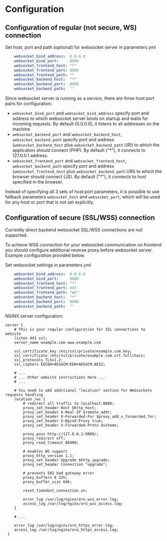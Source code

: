 # Configuration

## Configuration of regular (not secure, WS) connection ##

Set host, port and path (optional) for websocket server in parameters.yml
``` yaml
    websocket_bind_address:  0.0.0.0
    websocket_bind_port:     8080
    websocket_frontend_host: "*"
    websocket_frontend_port: 8080
    websocket_frontend_path: ""
    websocket_backend_host:  "*"
    websocket_backend_port:  8080
    websocket_backend_path:  ""
```

Since websocket server is running as a service, there are three host:port pairs for configuration:
- `websocket_bind_port` and `websocket_bind_address` specify port and address to which websocket server binds on startup and waits for incoming requests. By default (0.0.0.0), it listens to all addresses on the machine
- `websocket_backend_port` and `websocket_backend_host`, `websocket_backend_path` specify port and address (`websocket_backend_host` plus `websocket_backend_path` URI) to which the application should connect (PHP). By default ("*"), it connects to 127.0.0.1 address.
- `websocket_frontend_port` and `websocket_frontend_host`, `websocket_backend_path` specify port and address (`websocket_frontend_host` plus `websocket_backend_path` URI) to which the browser should connect (JS). By default ("*"), it connects to host specified in the browser.

Instead of specifying all 3 sets of host:port parameters, it is possible to use fallback parameters `websocket_host` and `websocket_port`, which will be used for any host or port that is not set explicitly.

## Configuration of secure (SSL/WSS) connection ##

Currently direct backend websocket SSL/WSS connections are not supported.

To achieve WSS connection for your websocket communication on frontend you should configure additional reverse proxy before websocket server.
Example configuration provided below.

Set websocket settings in parameters.yml
``` yaml
    websocket_bind_address:  0.0.0.0
    websocket_bind_port:     8080
    websocket_frontend_host: "*"
    websocket_frontend_port: 443
    websocket_frontend_path: "ws"
    websocket_backend_host:  "*"
    websocket_backend_port:  8080
    websocket_backend_path:  ""
```

NGINX server configuration:
```
server {
    # This is your reqular configuration for SSL connections to website
    listen 443 ssl;
    server_name example.com www.example.com

    ssl_certificate_key /etc/ssl/private/example.com.key;
    ssl_certificate /etc/ssl/private/example.com.crt.fullchain;
    ssl_protocols TLSv1.2;
    ssl_ciphers EECDH+AESGCM:EDH+AESGCM:AES2;

    # ...
    # ... Other website instructions here ...
    # ...

    # You need to add additional "location" section for Websockets requests handling
    location /ws {
        # redirect all traffic to localhost:8080;
        proxy_set_header Host $http_host;
        proxy_set_header X-Real-IP $remote_addr;
        proxy_set_header X-Forwarded-For $proxy_add_x_forwarded_for;
        proxy_set_header X-NginX-Proxy true;
        proxy_set_header X-Forwarded-Proto $scheme;

        proxy_pass http://127.0.0.1:8080/;
        proxy_redirect off;
        proxy_read_timeout 86400;

        # enables WS support
        proxy_http_version 1.1;
        proxy_set_header Upgrade $http_upgrade;
        proxy_set_header Connection "upgrade";

        # prevents 502 bad gateway error
        proxy_buffers 8 32k;
        proxy_buffer_size 64k;

        reset_timedout_connection on;

        error_log /var/log/nginx/oro_wss_error.log;
        access_log /var/log/nginx/oro_wss_access.log;
    }

    # ...

    error_log /var/log/nginx/oro_https_error.log;
    access_log /var/log/nginx/oro_https_access.log;
 }
```
